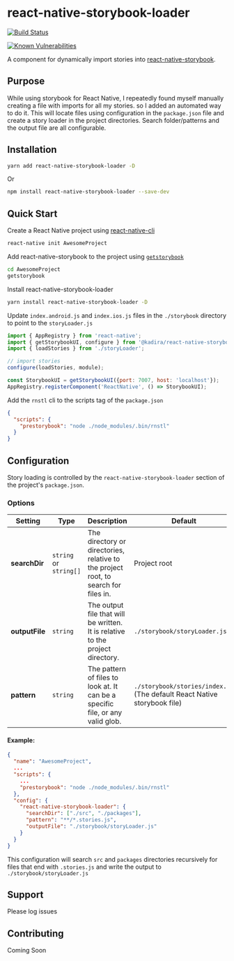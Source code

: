 # react-native-storybook-loader
[![Build Status](https://travis-ci.org/elderfo/react-native-storybook-loader.svg?branch=master)](https://travis-ci.org/elderfo/react-native-storybook-loader)

[![Known Vulnerabilities](https://snyk.io/test/github/elderfo/react-native-storybook-loader/badge.svg)](https://snyk.io/test/github/elderfo/react-native-storybook-loader)


A component for dynamically import stories into [react-native-storybook](https://github.com/storybooks/react-native-storybook).

## Purpose

While using storybook for React Native, I repeatedly found myself manually creating a file with imports for all my stories. so I added an automated way to do it. This will locate files using configuration in the `package.json` file and create a story loader in the project directories. Search folder/patterns and the output file are all configurable.

## Installation

```bash
yarn add react-native-storybook-loader -D
```
Or
```bash
npm install react-native-storybook-loader --save-dev
```

## Quick Start

Create a React Native project using [react-native-cli](https://facebook.github.io/react-native/docs/getting-started.html#the-react-native-cli)
```bash
react-native init AwesomeProject
```

Add react-native-storybook to the project using [`getstorybook`](https://getstorybook.io/docs/react-storybook/basics/quick-start-guide)
```bash
cd AwesomeProject
getstorybook
```

Install react-native-storybook-loader

```bash
yarn install react-native-storybook-loader -D
```

Update `index.android.js` and `index.ios.js` files in the `./storybook` directory to point to the `storyLoader.js`

```javascript
import { AppRegistry } from 'react-native';
import { getStorybookUI, configure } from '@kadira/react-native-storybook';
import { loadStories } from './storyLoader';

// import stories
configure(loadStories, module);

const StorybookUI = getStorybookUI({port: 7007, host: 'localhost'});
AppRegistry.registerComponent('ReactNative', () => StorybookUI);
```

Add the `rnstl` cli to the scripts tag of the `package.json`

```json
{
  "scripts": {
    "prestorybook": "node ./node_modules/.bin/rnstl"
  }
}
```

## Configuration
Story loading is controlled by the `react-native-storybook-loader` section of the project's `package.json`. 

### Options

| Setting | Type | Description | Default | 
|---|---|---|---|
| **searchDir** | `string` or `string[]` | The directory or directories, relative to the project root, to search for files in. | Project root |
| **outputFile** | `string` | The output file that will be written. It is relative to the project directory. | `./storybook/storyLoader.js` | 
| **pattern** | `string` | The pattern of files to look at. It can be a specific file, or any valid glob. | `./storybook/stories/index.js` (The default React Native storybook file) | 

#### Example:

```json
{
  "name": "AwesomeProject",
  ...
  "scripts": {
    ...
    "prestorybook": "node ./node_modules/.bin/rnstl"
  },
  "config": {
    "react-native-storybook-loader": {
      "searchDir": ["./src", "./packages"],
      "pattern": "**/*.stories.js",
      "outputFile": "./storybook/storyLoader.js"
    }
  }
}
```

This configuration will search `src` and `packages` directories recursively for files that end with `.stories.js` and write the output to `./storybook/storyLoader.js`

## Support
Please log issues

## Contributing
Coming Soon
